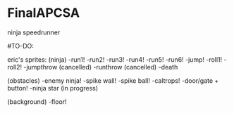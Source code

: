 # FinalAPCSA
ninja speedrunner

#TO-DO:

eric's sprites:
(ninja)
-run1!
-run2!
-run3!
-run4!
-run5!
-run6!
-jump!
-roll1!
-roll2!
-jumpthrow (cancelled)
-runthrow (cancelled)
-death

(obstacles)
-enemy ninja!
-spike wall!
-spike ball!
-caltrops!
-door/gate + button!
-ninja star (in progress) 

(background)
-floor!
